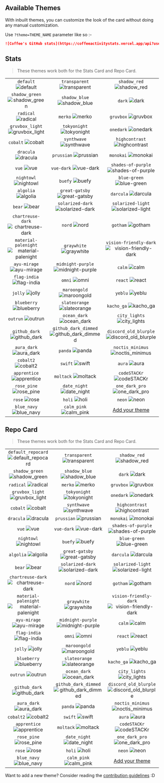 ## Available Themes

<!-- DO NOT EDIT THIS FILE DIRECTLY -->

With inbuilt themes, you can customize the look of the card without doing any manual customization.

Use `?theme=THEME_NAME` parameter like so :-

```md
![Coffee's GitHub stats](https://coffeeactivitystats.vercel.app/api?username=CoffeeBit&theme=dark&show_icons=true)
```

## Stats

> These themes work both for the Stats Card and Repo Card.

| | | |
| :--: | :--: | :--: |
| `default` ![default][default] | `transparent` ![transparent][transparent] | `shadow_red` ![shadow_red][shadow_red] |
| `shadow_green` ![shadow_green][shadow_green] | `shadow_blue` ![shadow_blue][shadow_blue] | `dark` ![dark][dark] |
| `radical` ![radical][radical] | `merko` ![merko][merko] | `gruvbox` ![gruvbox][gruvbox] |
| `gruvbox_light` ![gruvbox_light][gruvbox_light] | `tokyonight` ![tokyonight][tokyonight] | `onedark` ![onedark][onedark] |
| `cobalt` ![cobalt][cobalt] | `synthwave` ![synthwave][synthwave] | `highcontrast` ![highcontrast][highcontrast] |
| `dracula` ![dracula][dracula] | `prussian` ![prussian][prussian] | `monokai` ![monokai][monokai] |
| `vue` ![vue][vue] | `vue-dark` ![vue-dark][vue-dark] | `shades-of-purple` ![shades-of-purple][shades-of-purple] |
| `nightowl` ![nightowl][nightowl] | `buefy` ![buefy][buefy] | `blue-green` ![blue-green][blue-green] |
| `algolia` ![algolia][algolia] | `great-gatsby` ![great-gatsby][great-gatsby] | `darcula` ![darcula][darcula] |
| `bear` ![bear][bear] | `solarized-dark` ![solarized-dark][solarized-dark] | `solarized-light` ![solarized-light][solarized-light] |
| `chartreuse-dark` ![chartreuse-dark][chartreuse-dark] | `nord` ![nord][nord] | `gotham` ![gotham][gotham] |
| `material-palenight` ![material-palenight][material-palenight] | `graywhite` ![graywhite][graywhite] | `vision-friendly-dark` ![vision-friendly-dark][vision-friendly-dark] |
| `ayu-mirage` ![ayu-mirage][ayu-mirage] | `midnight-purple` ![midnight-purple][midnight-purple] | `calm` ![calm][calm] |
| `flag-india` ![flag-india][flag-india] | `omni` ![omni][omni] | `react` ![react][react] |
| `jolly` ![jolly][jolly] | `maroongold` ![maroongold][maroongold] | `yeblu` ![yeblu][yeblu] |
| `blueberry` ![blueberry][blueberry] | `slateorange` ![slateorange][slateorange] | `kacho_ga` ![kacho_ga][kacho_ga] |
| `outrun` ![outrun][outrun] | `ocean_dark` ![ocean_dark][ocean_dark] | `city_lights` ![city_lights][city_lights] |
| `github_dark` ![github_dark][github_dark] | `github_dark_dimmed` ![github_dark_dimmed][github_dark_dimmed] | `discord_old_blurple` ![discord_old_blurple][discord_old_blurple] |
| `aura_dark` ![aura_dark][aura_dark] | `panda` ![panda][panda] | `noctis_minimus` ![noctis_minimus][noctis_minimus] |
| `cobalt2` ![cobalt2][cobalt2] | `swift` ![swift][swift] | `aura` ![aura][aura] |
| `apprentice` ![apprentice][apprentice] | `moltack` ![moltack][moltack] | `codeSTACKr` ![codeSTACKr][codeSTACKr] |
| `rose_pine` ![rose_pine][rose_pine] | `date_night` ![date_night][date_night] | `one_dark_pro` ![one_dark_pro][one_dark_pro] |
| `rose` ![rose][rose] | `holi` ![holi][holi] | `neon` ![neon][neon] |
| `blue_navy` ![blue_navy][blue_navy] | `calm_pink` ![calm_pink][calm_pink] | [Add your theme][add-theme] |

## Repo Card

> These themes work both for the Stats Card and Repo Card.

| | | |
| :--: | :--: | :--: |
| `default_repocard` ![default_repocard][default_repocard_repo] | `transparent` ![transparent][transparent_repo] | `shadow_red` ![shadow_red][shadow_red_repo] |
| `shadow_green` ![shadow_green][shadow_green_repo] | `shadow_blue` ![shadow_blue][shadow_blue_repo] | `dark` ![dark][dark_repo] |
| `radical` ![radical][radical_repo] | `merko` ![merko][merko_repo] | `gruvbox` ![gruvbox][gruvbox_repo] |
| `gruvbox_light` ![gruvbox_light][gruvbox_light_repo] | `tokyonight` ![tokyonight][tokyonight_repo] | `onedark` ![onedark][onedark_repo] |
| `cobalt` ![cobalt][cobalt_repo] | `synthwave` ![synthwave][synthwave_repo] | `highcontrast` ![highcontrast][highcontrast_repo] |
| `dracula` ![dracula][dracula_repo] | `prussian` ![prussian][prussian_repo] | `monokai` ![monokai][monokai_repo] |
| `vue` ![vue][vue_repo] | `vue-dark` ![vue-dark][vue-dark_repo] | `shades-of-purple` ![shades-of-purple][shades-of-purple_repo] |
| `nightowl` ![nightowl][nightowl_repo] | `buefy` ![buefy][buefy_repo] | `blue-green` ![blue-green][blue-green_repo] |
| `algolia` ![algolia][algolia_repo] | `great-gatsby` ![great-gatsby][great-gatsby_repo] | `darcula` ![darcula][darcula_repo] |
| `bear` ![bear][bear_repo] | `solarized-dark` ![solarized-dark][solarized-dark_repo] | `solarized-light` ![solarized-light][solarized-light_repo] |
| `chartreuse-dark` ![chartreuse-dark][chartreuse-dark_repo] | `nord` ![nord][nord_repo] | `gotham` ![gotham][gotham_repo] |
| `material-palenight` ![material-palenight][material-palenight_repo] | `graywhite` ![graywhite][graywhite_repo] | `vision-friendly-dark` ![vision-friendly-dark][vision-friendly-dark_repo] |
| `ayu-mirage` ![ayu-mirage][ayu-mirage_repo] | `midnight-purple` ![midnight-purple][midnight-purple_repo] | `calm` ![calm][calm_repo] |
| `flag-india` ![flag-india][flag-india_repo] | `omni` ![omni][omni_repo] | `react` ![react][react_repo] |
| `jolly` ![jolly][jolly_repo] | `maroongold` ![maroongold][maroongold_repo] | `yeblu` ![yeblu][yeblu_repo] |
| `blueberry` ![blueberry][blueberry_repo] | `slateorange` ![slateorange][slateorange_repo] | `kacho_ga` ![kacho_ga][kacho_ga_repo] |
| `outrun` ![outrun][outrun_repo] | `ocean_dark` ![ocean_dark][ocean_dark_repo] | `city_lights` ![city_lights][city_lights_repo] |
| `github_dark` ![github_dark][github_dark_repo] | `github_dark_dimmed` ![github_dark_dimmed][github_dark_dimmed_repo] | `discord_old_blurple` ![discord_old_blurple][discord_old_blurple_repo] |
| `aura_dark` ![aura_dark][aura_dark_repo] | `panda` ![panda][panda_repo] | `noctis_minimus` ![noctis_minimus][noctis_minimus_repo] |
| `cobalt2` ![cobalt2][cobalt2_repo] | `swift` ![swift][swift_repo] | `aura` ![aura][aura_repo] |
| `apprentice` ![apprentice][apprentice_repo] | `moltack` ![moltack][moltack_repo] | `codeSTACKr` ![codeSTACKr][codeSTACKr_repo] |
| `rose_pine` ![rose_pine][rose_pine_repo] | `date_night` ![date_night][date_night_repo] | `one_dark_pro` ![one_dark_pro][one_dark_pro_repo] |
| `rose` ![rose][rose_repo] | `holi` ![holi][holi_repo] | `neon` ![neon][neon_repo] |
| `blue_navy` ![blue_navy][blue_navy_repo] | `calm_pink` ![calm_pink][calm_pink_repo] | [Add your theme][add-theme] |


[default]: https://coffeeactivitystats.vercel.app/api?username=CoffeeBit&show_icons=true&hide=contribs,prs&cache_seconds=86400&theme=default
[default_repocard]: https://coffeeactivitystats.vercel.app/api?username=CoffeeBit&show_icons=true&hide=contribs,prs&cache_seconds=86400&theme=default_repocard
[transparent]: https://coffeeactivitystats.vercel.app/api?username=CoffeeBit&show_icons=true&hide=contribs,prs&cache_seconds=86400&theme=transparent
[shadow_red]: https://coffeeactivitystats.vercel.app/api?username=CoffeeBit&show_icons=true&hide=contribs,prs&cache_seconds=86400&theme=shadow_red
[shadow_green]: https://coffeeactivitystats.vercel.app/api?username=CoffeeBit&show_icons=true&hide=contribs,prs&cache_seconds=86400&theme=shadow_green
[shadow_blue]: https://coffeeactivitystats.vercel.app/api?username=CoffeeBit&show_icons=true&hide=contribs,prs&cache_seconds=86400&theme=shadow_blue
[dark]: https://coffeeactivitystats.vercel.app/api?username=CoffeeBit&show_icons=true&hide=contribs,prs&cache_seconds=86400&theme=dark
[radical]: https://coffeeactivitystats.vercel.app/api?username=CoffeeBit&show_icons=true&hide=contribs,prs&cache_seconds=86400&theme=radical
[merko]: https://coffeeactivitystats.vercel.app/api?username=CoffeeBit&show_icons=true&hide=contribs,prs&cache_seconds=86400&theme=merko
[gruvbox]: https://coffeeactivitystats.vercel.app/api?username=CoffeeBit&show_icons=true&hide=contribs,prs&cache_seconds=86400&theme=gruvbox
[gruvbox_light]: https://coffeeactivitystats.vercel.app/api?username=CoffeeBit&show_icons=true&hide=contribs,prs&cache_seconds=86400&theme=gruvbox_light
[tokyonight]: https://coffeeactivitystats.vercel.app/api?username=CoffeeBit&show_icons=true&hide=contribs,prs&cache_seconds=86400&theme=tokyonight
[onedark]: https://coffeeactivitystats.vercel.app/api?username=CoffeeBit&show_icons=true&hide=contribs,prs&cache_seconds=86400&theme=onedark
[cobalt]: https://coffeeactivitystats.vercel.app/api?username=CoffeeBit&show_icons=true&hide=contribs,prs&cache_seconds=86400&theme=cobalt
[synthwave]: https://coffeeactivitystats.vercel.app/api?username=CoffeeBit&show_icons=true&hide=contribs,prs&cache_seconds=86400&theme=synthwave
[highcontrast]: https://coffeeactivitystats.vercel.app/api?username=CoffeeBit&show_icons=true&hide=contribs,prs&cache_seconds=86400&theme=highcontrast
[dracula]: https://coffeeactivitystats.vercel.app/api?username=CoffeeBit&show_icons=true&hide=contribs,prs&cache_seconds=86400&theme=dracula
[prussian]: https://coffeeactivitystats.vercel.app/api?username=CoffeeBit&show_icons=true&hide=contribs,prs&cache_seconds=86400&theme=prussian
[monokai]: https://coffeeactivitystats.vercel.app/api?username=CoffeeBit&show_icons=true&hide=contribs,prs&cache_seconds=86400&theme=monokai
[vue]: https://coffeeactivitystats.vercel.app/api?username=CoffeeBit&show_icons=true&hide=contribs,prs&cache_seconds=86400&theme=vue
[vue-dark]: https://coffeeactivitystats.vercel.app/api?username=CoffeeBit&show_icons=true&hide=contribs,prs&cache_seconds=86400&theme=vue-dark
[shades-of-purple]: https://coffeeactivitystats.vercel.app/api?username=CoffeeBit&show_icons=true&hide=contribs,prs&cache_seconds=86400&theme=shades-of-purple
[nightowl]: https://coffeeactivitystats.vercel.app/api?username=CoffeeBit&show_icons=true&hide=contribs,prs&cache_seconds=86400&theme=nightowl
[buefy]: https://coffeeactivitystats.vercel.app/api?username=CoffeeBit&show_icons=true&hide=contribs,prs&cache_seconds=86400&theme=buefy
[blue-green]: https://coffeeactivitystats.vercel.app/api?username=CoffeeBit&show_icons=true&hide=contribs,prs&cache_seconds=86400&theme=blue-green
[algolia]: https://coffeeactivitystats.vercel.app/api?username=CoffeeBit&show_icons=true&hide=contribs,prs&cache_seconds=86400&theme=algolia
[great-gatsby]: https://coffeeactivitystats.vercel.app/api?username=CoffeeBit&show_icons=true&hide=contribs,prs&cache_seconds=86400&theme=great-gatsby
[darcula]: https://coffeeactivitystats.vercel.app/api?username=CoffeeBit&show_icons=true&hide=contribs,prs&cache_seconds=86400&theme=darcula
[bear]: https://coffeeactivitystats.vercel.app/api?username=CoffeeBit&show_icons=true&hide=contribs,prs&cache_seconds=86400&theme=bear
[solarized-dark]: https://coffeeactivitystats.vercel.app/api?username=CoffeeBit&show_icons=true&hide=contribs,prs&cache_seconds=86400&theme=solarized-dark
[solarized-light]: https://coffeeactivitystats.vercel.app/api?username=CoffeeBit&show_icons=true&hide=contribs,prs&cache_seconds=86400&theme=solarized-light
[chartreuse-dark]: https://coffeeactivitystats.vercel.app/api?username=CoffeeBit&show_icons=true&hide=contribs,prs&cache_seconds=86400&theme=chartreuse-dark
[nord]: https://coffeeactivitystats.vercel.app/api?username=CoffeeBit&show_icons=true&hide=contribs,prs&cache_seconds=86400&theme=nord
[gotham]: https://coffeeactivitystats.vercel.app/api?username=CoffeeBit&show_icons=true&hide=contribs,prs&cache_seconds=86400&theme=gotham
[material-palenight]: https://coffeeactivitystats.vercel.app/api?username=CoffeeBit&show_icons=true&hide=contribs,prs&cache_seconds=86400&theme=material-palenight
[graywhite]: https://coffeeactivitystats.vercel.app/api?username=CoffeeBit&show_icons=true&hide=contribs,prs&cache_seconds=86400&theme=graywhite
[vision-friendly-dark]: https://coffeeactivitystats.vercel.app/api?username=CoffeeBit&show_icons=true&hide=contribs,prs&cache_seconds=86400&theme=vision-friendly-dark
[ayu-mirage]: https://coffeeactivitystats.vercel.app/api?username=CoffeeBit&show_icons=true&hide=contribs,prs&cache_seconds=86400&theme=ayu-mirage
[midnight-purple]: https://coffeeactivitystats.vercel.app/api?username=CoffeeBit&show_icons=true&hide=contribs,prs&cache_seconds=86400&theme=midnight-purple
[calm]: https://coffeeactivitystats.vercel.app/api?username=CoffeeBit&show_icons=true&hide=contribs,prs&cache_seconds=86400&theme=calm
[flag-india]: https://coffeeactivitystats.vercel.app/api?username=CoffeeBit&show_icons=true&hide=contribs,prs&cache_seconds=86400&theme=flag-india
[omni]: https://coffeeactivitystats.vercel.app/api?username=CoffeeBit&show_icons=true&hide=contribs,prs&cache_seconds=86400&theme=omni
[react]: https://coffeeactivitystats.vercel.app/api?username=CoffeeBit&show_icons=true&hide=contribs,prs&cache_seconds=86400&theme=react
[jolly]: https://coffeeactivitystats.vercel.app/api?username=CoffeeBit&show_icons=true&hide=contribs,prs&cache_seconds=86400&theme=jolly
[maroongold]: https://coffeeactivitystats.vercel.app/api?username=CoffeeBit&show_icons=true&hide=contribs,prs&cache_seconds=86400&theme=maroongold
[yeblu]: https://coffeeactivitystats.vercel.app/api?username=CoffeeBit&show_icons=true&hide=contribs,prs&cache_seconds=86400&theme=yeblu
[blueberry]: https://coffeeactivitystats.vercel.app/api?username=CoffeeBit&show_icons=true&hide=contribs,prs&cache_seconds=86400&theme=blueberry
[slateorange]: https://coffeeactivitystats.vercel.app/api?username=CoffeeBit&show_icons=true&hide=contribs,prs&cache_seconds=86400&theme=slateorange
[kacho_ga]: https://coffeeactivitystats.vercel.app/api?username=CoffeeBit&show_icons=true&hide=contribs,prs&cache_seconds=86400&theme=kacho_ga
[outrun]: https://coffeeactivitystats.vercel.app/api?username=CoffeeBit&show_icons=true&hide=contribs,prs&cache_seconds=86400&theme=outrun
[ocean_dark]: https://coffeeactivitystats.vercel.app/api?username=CoffeeBit&show_icons=true&hide=contribs,prs&cache_seconds=86400&theme=ocean_dark
[city_lights]: https://coffeeactivitystats.vercel.app/api?username=CoffeeBit&show_icons=true&hide=contribs,prs&cache_seconds=86400&theme=city_lights
[github_dark]: https://coffeeactivitystats.vercel.app/api?username=CoffeeBit&show_icons=true&hide=contribs,prs&cache_seconds=86400&theme=github_dark
[github_dark_dimmed]: https://coffeeactivitystats.vercel.app/api?username=CoffeeBit&show_icons=true&hide=contribs,prs&cache_seconds=86400&theme=github_dark_dimmed
[discord_old_blurple]: https://coffeeactivitystats.vercel.app/api?username=CoffeeBit&show_icons=true&hide=contribs,prs&cache_seconds=86400&theme=discord_old_blurple
[aura_dark]: https://coffeeactivitystats.vercel.app/api?username=CoffeeBit&show_icons=true&hide=contribs,prs&cache_seconds=86400&theme=aura_dark
[panda]: https://coffeeactivitystats.vercel.app/api?username=CoffeeBit&show_icons=true&hide=contribs,prs&cache_seconds=86400&theme=panda
[noctis_minimus]: https://coffeeactivitystats.vercel.app/api?username=CoffeeBit&show_icons=true&hide=contribs,prs&cache_seconds=86400&theme=noctis_minimus
[cobalt2]: https://coffeeactivitystats.vercel.app/api?username=CoffeeBit&show_icons=true&hide=contribs,prs&cache_seconds=86400&theme=cobalt2
[swift]: https://coffeeactivitystats.vercel.app/api?username=CoffeeBit&show_icons=true&hide=contribs,prs&cache_seconds=86400&theme=swift
[aura]: https://coffeeactivitystats.vercel.app/api?username=CoffeeBit&show_icons=true&hide=contribs,prs&cache_seconds=86400&theme=aura
[apprentice]: https://coffeeactivitystats.vercel.app/api?username=CoffeeBit&show_icons=true&hide=contribs,prs&cache_seconds=86400&theme=apprentice
[moltack]: https://coffeeactivitystats.vercel.app/api?username=CoffeeBit&show_icons=true&hide=contribs,prs&cache_seconds=86400&theme=moltack
[codeSTACKr]: https://coffeeactivitystats.vercel.app/api?username=CoffeeBit&show_icons=true&hide=contribs,prs&cache_seconds=86400&theme=codeSTACKr
[rose_pine]: https://coffeeactivitystats.vercel.app/api?username=CoffeeBit&show_icons=true&hide=contribs,prs&cache_seconds=86400&theme=rose_pine
[date_night]: https://coffeeactivitystats.vercel.app/api?username=CoffeeBit&show_icons=true&hide=contribs,prs&cache_seconds=86400&theme=date_night
[one_dark_pro]: https://coffeeactivitystats.vercel.app/api?username=CoffeeBit&show_icons=true&hide=contribs,prs&cache_seconds=86400&theme=one_dark_pro
[rose]: https://coffeeactivitystats.vercel.app/api?username=CoffeeBit&show_icons=true&hide=contribs,prs&cache_seconds=86400&theme=rose
[holi]: https://coffeeactivitystats.vercel.app/api?username=CoffeeBit&show_icons=true&hide=contribs,prs&cache_seconds=86400&theme=holi
[neon]: https://coffeeactivitystats.vercel.app/api?username=CoffeeBit&show_icons=true&hide=contribs,prs&cache_seconds=86400&theme=neon
[blue_navy]: https://coffeeactivitystats.vercel.app/api?username=CoffeeBit&show_icons=true&hide=contribs,prs&cache_seconds=86400&theme=blue_navy
[calm_pink]: https://coffeeactivitystats.vercel.app/api?username=CoffeeBit&show_icons=true&hide=contribs,prs&cache_seconds=86400&theme=calm_pink


[default_repo]: https://coffeeactivitystats.vercel.app/api/pin/?username=CoffeeBit&repo=coffeestats&cache_seconds=86400&theme=default
[default_repocard_repo]: https://coffeeactivitystats.vercel.app/api/pin/?username=CoffeeBit&repo=coffeestats&cache_seconds=86400&theme=default_repocard
[transparent_repo]: https://coffeeactivitystats.vercel.app/api/pin/?username=CoffeeBit&repo=coffeestats&cache_seconds=86400&theme=transparent
[shadow_red_repo]: https://coffeeactivitystats.vercel.app/api/pin/?username=CoffeeBit&repo=coffeestats&cache_seconds=86400&theme=shadow_red
[shadow_green_repo]: https://coffeeactivitystats.vercel.app/api/pin/?username=CoffeeBit&repo=coffeestats&cache_seconds=86400&theme=shadow_green
[shadow_blue_repo]: https://coffeeactivitystats.vercel.app/api/pin/?username=CoffeeBit&repo=coffeestats&cache_seconds=86400&theme=shadow_blue
[dark_repo]: https://coffeeactivitystats.vercel.app/api/pin/?username=CoffeeBit&repo=coffeestats&cache_seconds=86400&theme=dark
[radical_repo]: https://coffeeactivitystats.vercel.app/api/pin/?username=CoffeeBit&repo=coffeestats&cache_seconds=86400&theme=radical
[merko_repo]: https://coffeeactivitystats.vercel.app/api/pin/?username=CoffeeBit&repo=coffeestats&cache_seconds=86400&theme=merko
[gruvbox_repo]: https://coffeeactivitystats.vercel.app/api/pin/?username=CoffeeBit&repo=coffeestats&cache_seconds=86400&theme=gruvbox
[gruvbox_light_repo]: https://coffeeactivitystats.vercel.app/api/pin/?username=CoffeeBit&repo=coffeestats&cache_seconds=86400&theme=gruvbox_light
[tokyonight_repo]: https://coffeeactivitystats.vercel.app/api/pin/?username=CoffeeBit&repo=coffeestats&cache_seconds=86400&theme=tokyonight
[onedark_repo]: https://coffeeactivitystats.vercel.app/api/pin/?username=CoffeeBit&repo=coffeestats&cache_seconds=86400&theme=onedark
[cobalt_repo]: https://coffeeactivitystats.vercel.app/api/pin/?username=CoffeeBit&repo=coffeestats&cache_seconds=86400&theme=cobalt
[synthwave_repo]: https://coffeeactivitystats.vercel.app/api/pin/?username=CoffeeBit&repo=coffeestats&cache_seconds=86400&theme=synthwave
[highcontrast_repo]: https://coffeeactivitystats.vercel.app/api/pin/?username=CoffeeBit&repo=coffeestats&cache_seconds=86400&theme=highcontrast
[dracula_repo]: https://coffeeactivitystats.vercel.app/api/pin/?username=CoffeeBit&repo=coffeestats&cache_seconds=86400&theme=dracula
[prussian_repo]: https://coffeeactivitystats.vercel.app/api/pin/?username=CoffeeBit&repo=coffeestats&cache_seconds=86400&theme=prussian
[monokai_repo]: https://coffeeactivitystats.vercel.app/api/pin/?username=CoffeeBit&repo=coffeestats&cache_seconds=86400&theme=monokai
[vue_repo]: https://coffeeactivitystats.vercel.app/api/pin/?username=CoffeeBit&repo=coffeestats&cache_seconds=86400&theme=vue
[vue-dark_repo]: https://coffeeactivitystats.vercel.app/api/pin/?username=CoffeeBit&repo=coffeestats&cache_seconds=86400&theme=vue-dark
[shades-of-purple_repo]: https://coffeeactivitystats.vercel.app/api/pin/?username=CoffeeBit&repo=coffeestats&cache_seconds=86400&theme=shades-of-purple
[nightowl_repo]: https://coffeeactivitystats.vercel.app/api/pin/?username=CoffeeBit&repo=coffeestats&cache_seconds=86400&theme=nightowl
[buefy_repo]: https://coffeeactivitystats.vercel.app/api/pin/?username=CoffeeBit&repo=coffeestats&cache_seconds=86400&theme=buefy
[blue-green_repo]: https://coffeeactivitystats.vercel.app/api/pin/?username=CoffeeBit&repo=coffeestats&cache_seconds=86400&theme=blue-green
[algolia_repo]: https://coffeeactivitystats.vercel.app/api/pin/?username=CoffeeBit&repo=coffeestats&cache_seconds=86400&theme=algolia
[great-gatsby_repo]: https://coffeeactivitystats.vercel.app/api/pin/?username=CoffeeBit&repo=coffeestats&cache_seconds=86400&theme=great-gatsby
[darcula_repo]: https://coffeeactivitystats.vercel.app/api/pin/?username=CoffeeBit&repo=coffeestats&cache_seconds=86400&theme=darcula
[bear_repo]: https://coffeeactivitystats.vercel.app/api/pin/?username=CoffeeBit&repo=coffeestats&cache_seconds=86400&theme=bear
[solarized-dark_repo]: https://coffeeactivitystats.vercel.app/api/pin/?username=CoffeeBit&repo=coffeestats&cache_seconds=86400&theme=solarized-dark
[solarized-light_repo]: https://coffeeactivitystats.vercel.app/api/pin/?username=CoffeeBit&repo=coffeestats&cache_seconds=86400&theme=solarized-light
[chartreuse-dark_repo]: https://coffeeactivitystats.vercel.app/api/pin/?username=CoffeeBit&repo=coffeestats&cache_seconds=86400&theme=chartreuse-dark
[nord_repo]: https://coffeeactivitystats.vercel.app/api/pin/?username=CoffeeBit&repo=coffeestats&cache_seconds=86400&theme=nord
[gotham_repo]: https://coffeeactivitystats.vercel.app/api/pin/?username=CoffeeBit&repo=coffeestats&cache_seconds=86400&theme=gotham
[material-palenight_repo]: https://coffeeactivitystats.vercel.app/api/pin/?username=CoffeeBit&repo=coffeestats&cache_seconds=86400&theme=material-palenight
[graywhite_repo]: https://coffeeactivitystats.vercel.app/api/pin/?username=CoffeeBit&repo=coffeestats&cache_seconds=86400&theme=graywhite
[vision-friendly-dark_repo]: https://coffeeactivitystats.vercel.app/api/pin/?username=CoffeeBit&repo=coffeestats&cache_seconds=86400&theme=vision-friendly-dark
[ayu-mirage_repo]: https://coffeeactivitystats.vercel.app/api/pin/?username=CoffeeBit&repo=coffeestats&cache_seconds=86400&theme=ayu-mirage
[midnight-purple_repo]: https://coffeeactivitystats.vercel.app/api/pin/?username=CoffeeBit&repo=coffeestats&cache_seconds=86400&theme=midnight-purple
[calm_repo]: https://coffeeactivitystats.vercel.app/api/pin/?username=CoffeeBit&repo=coffeestats&cache_seconds=86400&theme=calm
[flag-india_repo]: https://coffeeactivitystats.vercel.app/api/pin/?username=CoffeeBit&repo=coffeestats&cache_seconds=86400&theme=flag-india
[omni_repo]: https://coffeeactivitystats.vercel.app/api/pin/?username=CoffeeBit&repo=coffeestats&cache_seconds=86400&theme=omni
[react_repo]: https://coffeeactivitystats.vercel.app/api/pin/?username=CoffeeBit&repo=coffeestats&cache_seconds=86400&theme=react
[jolly_repo]: https://coffeeactivitystats.vercel.app/api/pin/?username=CoffeeBit&repo=coffeestats&cache_seconds=86400&theme=jolly
[maroongold_repo]: https://coffeeactivitystats.vercel.app/api/pin/?username=CoffeeBit&repo=coffeestats&cache_seconds=86400&theme=maroongold
[yeblu_repo]: https://coffeeactivitystats.vercel.app/api/pin/?username=CoffeeBit&repo=coffeestats&cache_seconds=86400&theme=yeblu
[blueberry_repo]: https://coffeeactivitystats.vercel.app/api/pin/?username=CoffeeBit&repo=coffeestats&cache_seconds=86400&theme=blueberry
[slateorange_repo]: https://coffeeactivitystats.vercel.app/api/pin/?username=CoffeeBit&repo=coffeestats&cache_seconds=86400&theme=slateorange
[kacho_ga_repo]: https://coffeeactivitystats.vercel.app/api/pin/?username=CoffeeBit&repo=coffeestats&cache_seconds=86400&theme=kacho_ga
[outrun_repo]: https://coffeeactivitystats.vercel.app/api/pin/?username=CoffeeBit&repo=coffeestats&cache_seconds=86400&theme=outrun
[ocean_dark_repo]: https://coffeeactivitystats.vercel.app/api/pin/?username=CoffeeBit&repo=coffeestats&cache_seconds=86400&theme=ocean_dark
[city_lights_repo]: https://coffeeactivitystats.vercel.app/api/pin/?username=CoffeeBit&repo=coffeestats&cache_seconds=86400&theme=city_lights
[github_dark_repo]: https://coffeeactivitystats.vercel.app/api/pin/?username=CoffeeBit&repo=coffeestats&cache_seconds=86400&theme=github_dark
[github_dark_dimmed_repo]: https://coffeeactivitystats.vercel.app/api/pin/?username=CoffeeBit&repo=coffeestats&cache_seconds=86400&theme=github_dark_dimmed
[discord_old_blurple_repo]: https://coffeeactivitystats.vercel.app/api/pin/?username=CoffeeBit&repo=coffeestats&cache_seconds=86400&theme=discord_old_blurple
[aura_dark_repo]: https://coffeeactivitystats.vercel.app/api/pin/?username=CoffeeBit&repo=coffeestats&cache_seconds=86400&theme=aura_dark
[panda_repo]: https://coffeeactivitystats.vercel.app/api/pin/?username=CoffeeBit&repo=coffeestats&cache_seconds=86400&theme=panda
[noctis_minimus_repo]: https://coffeeactivitystats.vercel.app/api/pin/?username=CoffeeBit&repo=coffeestats&cache_seconds=86400&theme=noctis_minimus
[cobalt2_repo]: https://coffeeactivitystats.vercel.app/api/pin/?username=CoffeeBit&repo=coffeestats&cache_seconds=86400&theme=cobalt2
[swift_repo]: https://coffeeactivitystats.vercel.app/api/pin/?username=CoffeeBit&repo=coffeestats&cache_seconds=86400&theme=swift
[aura_repo]: https://coffeeactivitystats.vercel.app/api/pin/?username=CoffeeBit&repo=coffeestats&cache_seconds=86400&theme=aura
[apprentice_repo]: https://coffeeactivitystats.vercel.app/api/pin/?username=CoffeeBit&repo=coffeestats&cache_seconds=86400&theme=apprentice
[moltack_repo]: https://coffeeactivitystats.vercel.app/api/pin/?username=CoffeeBit&repo=coffeestats&cache_seconds=86400&theme=moltack
[codeSTACKr_repo]: https://coffeeactivitystats.vercel.app/api/pin/?username=CoffeeBit&repo=coffeestats&cache_seconds=86400&theme=codeSTACKr
[rose_pine_repo]: https://coffeeactivitystats.vercel.app/api/pin/?username=CoffeeBit&repo=coffeestats&cache_seconds=86400&theme=rose_pine
[date_night_repo]: https://coffeeactivitystats.vercel.app/api/pin/?username=CoffeeBit&repo=coffeestats&cache_seconds=86400&theme=date_night
[one_dark_pro_repo]: https://coffeeactivitystats.vercel.app/api/pin/?username=CoffeeBit&repo=coffeestats&cache_seconds=86400&theme=one_dark_pro
[rose_repo]: https://coffeeactivitystats.vercel.app/api/pin/?username=CoffeeBit&repo=coffeestats&cache_seconds=86400&theme=rose
[holi_repo]: https://coffeeactivitystats.vercel.app/api/pin/?username=CoffeeBit&repo=coffeestats&cache_seconds=86400&theme=holi
[neon_repo]: https://coffeeactivitystats.vercel.app/api/pin/?username=CoffeeBit&repo=coffeestats&cache_seconds=86400&theme=neon
[blue_navy_repo]: https://coffeeactivitystats.vercel.app/api/pin/?username=CoffeeBit&repo=coffeestats&cache_seconds=86400&theme=blue_navy
[calm_pink_repo]: https://coffeeactivitystats.vercel.app/api/pin/?username=CoffeeBit&repo=coffeestats&cache_seconds=86400&theme=calm_pink


[add-theme]: https://github.com/CoffeeBit/coffeestats/edit/master/themes/index.js

Want to add a new theme? Consider reading the [contribution guidelines](../CONTRIBUTING.md#themes-contribution) :D
